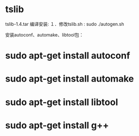 # tslib
tslib-1.4.tar 编译安装:
１．修改tslib.sh : sudo ./autogen.sh

安装autoconf、automake、libtool包：
# sudo apt-get install autoconf
# sudo apt-get install automake
# sudo apt-get install libtool
# sudo apt-get install g++


